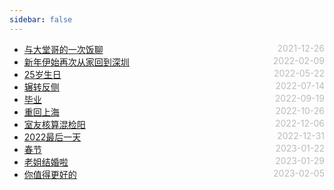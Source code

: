```yaml
---
sidebar: false
---
```


- [与大堂哥的一次饭聊](./2021-12-26) <span style="color:#bbb; float:right">2021-12-26</span>
- [新年伊始再次从家回到深圳](./2022-02-09) <span style="color:#bbb; float:right">2022-02-09</span>
- [25岁生日](./2022-05-22) <span style="color:#bbb; float:right">2022-05-22</span>
- [辗转反侧](./2022-07-14) <span style="color:#bbb; float:right">2022-07-14</span>
- [毕业](./2022-09-19) <span style="color:#bbb; float:right">2022-09-19</span>
- [重回上海](./2022-10-26) <span style="color:#bbb; float:right">2022-10-26</span>
- [室友核算混检阳](./2022-12-06) <span style="color:#bbb; float:right">2022-12-06</span>
- [2022最后一天](./2022-12-31) <span style="color:#bbb; float:right">2022-12-31</span>
- [春节](./2023-01-22) <span style="color:#bbb; float:right">2023-01-22</span>
- [老姐结婚啦](./2023-01-29) <span style="color:#bbb; float:right">2023-01-29</span>
- [你值得更好的](./2023-02-05) <span style="color:#bbb; float:right">2023-02-05</span>
<style>
@media screen and (min-width: 400px) {
  .theme-default-content:not(.custom) {
    margin:auto auto;
  }
}
</style>
